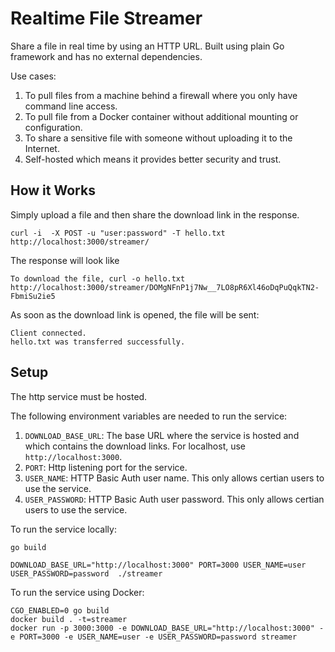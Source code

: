 # Realtime File Streamer
Share a file in real time by using an HTTP URL. 
Built using plain Go framework and has no external dependencies. 

Use cases:
1.  To pull files from a machine behind a firewall where you only have command line access.
2. To pull file from a Docker container without additional mounting or configuration.
3. To share a sensitive file with someone without uploading it to the Internet.
3. Self-hosted which means it provides better security and trust.

## How it Works
Simply upload a file and then share the download link in the response.
```
curl -i  -X POST -u "user:password" -T hello.txt http://localhost:3000/streamer/
```
The response will look like
```
To download the file, curl -o hello.txt http://localhost:3000/streamer/DOMgNFnP1j7Nw__7LO8pR6Xl46oDqPuQqkTN2-FbmiSu2ie5
```

As soon as the download link is opened, the file will be sent:

```
Client connected.
hello.txt was transferred successfully.
```

## Setup
The http service must be hosted.

The following environment variables are needed to run the service:
1. `DOWNLOAD_BASE_URL`: The base URL where the service is hosted and which contains the download links. For localhost, use `http://localhost:3000`.
2. `PORT`: Http listening port for the service.
3. `USER_NAME`: HTTP Basic Auth user name. This only allows certian users to use the service.
4. `USER_PASSWORD`: HTTP Basic Auth user password. This only allows certian users to use the service.

To run the service locally:

```
go build

DOWNLOAD_BASE_URL="http://localhost:3000" PORT=3000 USER_NAME=user USER_PASSWORD=password  ./streamer
```

To run the service using Docker:
```
CGO_ENABLED=0 go build
docker build . -t=streamer
docker run -p 3000:3000 -e DOWNLOAD_BASE_URL="http://localhost:3000" -e PORT=3000 -e USER_NAME=user -e USER_PASSWORD=password streamer
```



